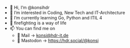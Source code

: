- 👋 Hi, I’m @konsihdr
- 👀 I’m interested in Coding, New Tech and IT-Architecture
- 🌱 I’m currently learning Go, Python and ITIL 4
- 🚒 firefighting is a way of life
- 📫 You can find me on
  - 📧 Mail -> konsi@hdr-it.de
  - 🐘 Mastodon -> https://hdr.social/@konsi
